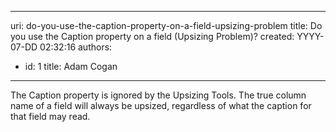 

---
uri: do-you-use-the-caption-property-on-a-field-upsizing-problem
title: Do you use the Caption property on a field (Upsizing Problem)?
created: YYYY-07-DD 02:32:16
authors:
  - id: 1
    title: Adam Cogan
---




<span class='intro'> The Caption property is ignored by the Upsizing Tools. The true column name of a field will always be upsized, regardless of what the caption for that field may read.
 </span>




